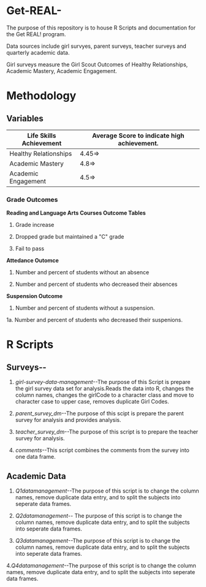 Get-REAL-
=========

The purpose of this repository is to house R Scripts and documentation for the  Get REAL! program. 

Data sources include girl survyes, parent surveys, teacher surveys and quarterly academic data. 

Girl surveys measure the Girl Scout Outcomes of Healthy Relationships, Academic Mastery, Academic Engagement. 


# Methodology


## Variables


Life Skills Achievement      |Average Score to indicate high achievement.
-------------------------|-----------------------------------------------
Healthy Relationships      |4.45=>
Academic Mastery           |4.8=>
Academic Engagement        |4.5=>


### Grade Outcomes

**Reading and Language Arts Courses Outcome Tables**

1. Grade increase

2. Dropped grade but maintained a "C" grade

3. Fail to pass


**Attedance Outomce**

1. Number and percent of students without an absence

2. Number and percent of students who decreased their absences


**Suspension Outcome**

1. Number and percent of students without a suspension.

1a. Number and percent of students who decreased their suspenions.


# R Scripts



## Surveys--

1. *girl-survey-data-management*--The purpose of this Script is prepare the girl survey data set for analysis.Reads the data into R, changes the column names, changes the girlCode to a character class and move to character case to upper case, removes duplicate Girl Codes. 


3. *parent_survey_dm*--The purpose of this scipt is prepare the parent survey for analysis and provides analysis. 


4. *teacher_survey_dm*--The purpose of this script is to prepare the teacher survey for analysis. 

5. *comments*--This script combines the comments from the survey into one data frame. 




## Academic Data

1. *Q1datamanagement*--The purpose of this script is to change the column names, remove duplicate data entry, and to split the subjects into seperate data frames. 

2. *Q2datamanagement*-- The purpose of this script is to change the column names, remove duplicate data entry, and to split the subjects into seperate data frames.

3. *Q3datamanagement*--The purpose of this script is to change the column names, remove duplicate data entry, and to split the subjects into seperate data frames.

4.*Q4datamanagement*--The purpose of this script is to change the column names, remove duplicate data entry, and to split the subjects into seperate data frames.

